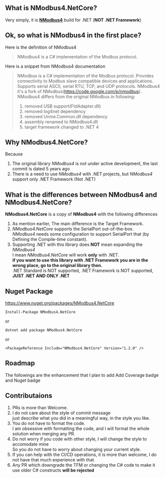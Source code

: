 ## What is NModbus4.NetCore?

Very simply, it is [**NModbus4**](https://github.com/NModbus4/NModbus4) build for .NET (**NOT .NET Framework**)<br/>

## Ok, so what is NModbus4 in the first place?
Here is the definition of NModbus4
>NModbus4 is a C# implementation of the Modbus protocol.

Here is a snippet from NModbus4 documentation 
>NModbus is a C# implementation of the Modbus protocol. Provides connectivity to Modbus slave compatible devices and applications. Supports serial ASCII, serial RTU, TCP, and UDP protocols. NModbus4 it's a fork of NModbus(https://code.google.com/p/nmodbus). NModbus4 differs from the original NModbus in following:
>1. removed USB support(FtdAdapter.dll)
>2. removed log4net dependency
>3. removed Unme.Common.dll dependency
>4. assembly renamed to NModbus4.dll
>5. target framework changed to .NET 4

## Why NModbus4.NetCore?

Because 
1. The original library *NModbus4* is not under active development, the last commit is dated 5 years ago <br/>
2. There is a need to use *NModbus4* with .NET projects, but *NModbus4* support only .NET Framework (Not .NET) <br/>

## What is the differences between NModbus4 and NModbus4.NetCore?

**NModbus4.NetCore** is a copy of **NModbus4** with the following differences

1. As mention earlier, The main difference is the Target Framework.
2. *NModbus4.NetCore* supports the SerialPort out-of-the-box. <br/>
   *NModbus4* needs some configuration to support SerialPort that (by Defining the Compile-time constant).
3. Supporting .NET with this library does **NOT** mean expanding the *NModbus4* <br/>
   I mean *NModbus4.NetCore* will work **only** with .NET. <br/>
   **if you want to use this library with .NET Framework you are in the wrong place, go to the original library then.**<br/>
   .NET Standard is NOT supported, .NET Framework is NOT supported, **JUST .NET AND ONLY .NET**

## Nuget Package<br/>

https://www.nuget.org/packages/NModbus4.NetCore

    Install-Package NModbus4.NetCore

or

    dotnet add package NModbus4.NetCore

or

    <PackageReference Include="NModbus4.NetCore" Version="1.2.0" />


## Roadmap
The followings are the enhancement that I plan to add
Add Coverage badge and Nuget badge

## Contributaions
1. PRs is more than Welcome.
2. I do not care about the style of commit message <br/>
   just describe what you did in a meaningful way, in the style you like.
3. You do not have to format the code.<br/>
   I am obsessive with formatting the code, and I will format the whole solution when merging any PR.
4. Do not worry if you code with other style, I will change the style to accomodate mine <br/>
   So you do not have to worry about changing your current style. 
4. If you can help with the CI/CD operations, it is more than welcome, I do not have that much experience with that.
5. Any PR which downgrade the TFM or changing the C# code to make it use older C# constructs **will be rejected**
